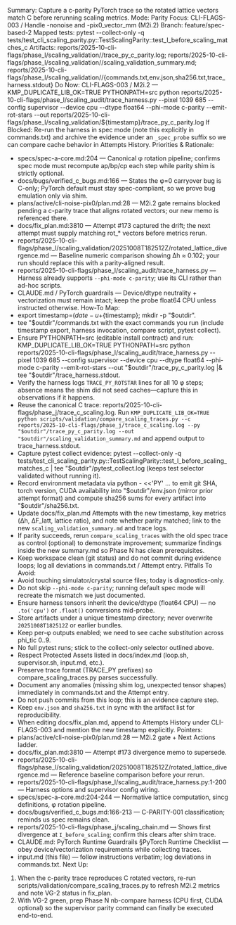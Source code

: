 Summary: Capture a c-parity PyTorch trace so the rotated lattice vectors match C before rerunning scaling metrics.
Mode: Parity
Focus: CLI-FLAGS-003 / Handle -nonoise and -pix0_vector_mm (M2i.2)
Branch: feature/spec-based-2
Mapped tests: pytest --collect-only -q tests/test_cli_scaling_parity.py::TestScalingParity::test_I_before_scaling_matches_c
Artifacts: reports/2025-10-cli-flags/phase_l/scaling_validation/<timestamp>/trace_py_c_parity.log; reports/2025-10-cli-flags/phase_l/scaling_validation/<timestamp>/scaling_validation_summary.md; reports/2025-10-cli-flags/phase_l/scaling_validation/<timestamp>/{commands.txt,env.json,sha256.txt,trace_harness.stdout}
Do Now: CLI-FLAGS-003 / M2i.2 — KMP_DUPLICATE_LIB_OK=TRUE PYTHONPATH=src python reports/2025-10-cli-flags/phase_l/scaling_audit/trace_harness.py --pixel 1039 685 --config supervisor --device cpu --dtype float64 --phi-mode c-parity --emit-rot-stars --out reports/2025-10-cli-flags/phase_l/scaling_validation/${timestamp}/trace_py_c_parity.log
If Blocked: Re-run the harness in spec mode (note this explicitly in commands.txt) and archive the evidence under an `_spec_probe` suffix so we can compare cache behavior in Attempts History.
Priorities & Rationale:
- specs/spec-a-core.md:204 — Canonical φ rotation pipeline; confirms spec mode must recompute ap/bp/cp each step while parity shim is strictly optional.
- docs/bugs/verified_c_bugs.md:166 — States the φ=0 carryover bug is C-only; PyTorch default must stay spec-compliant, so we prove bug emulation only via shim.
- plans/active/cli-noise-pix0/plan.md:28 — M2i.2 gate remains blocked pending a c-parity trace that aligns rotated vectors; our new memo is referenced there.
- docs/fix_plan.md:3810 — Attempt #173 captured the drift; the next attempt must supply matching rot_* vectors before metrics rerun.
- reports/2025-10-cli-flags/phase_l/scaling_validation/20251008T182512Z/rotated_lattice_divergence.md — Baseline numeric comparison showing Δh ≈ 0.102; your run should replace this with a parity-aligned result.
- reports/2025-10-cli-flags/phase_l/scaling_audit/trace_harness.py — Harness already supports `--phi-mode c-parity`; use its CLI rather than ad-hoc scripts.
- CLAUDE.md / PyTorch guardrails — Device/dtype neutrality + vectorization must remain intact; keep the probe float64 CPU unless instructed otherwise.
How-To Map:
- export timestamp=$(date -u +%Y%m%dT%H%M%SZ); outdir=reports/2025-10-cli-flags/phase_l/scaling_validation/${timestamp}; mkdir -p "$outdir".
- tee "$outdir"/commands.txt with the exact commands you run (include timestamp export, harness invocation, compare script, pytest collect).
- Ensure PYTHONPATH=src (editable install contract) and run: KMP_DUPLICATE_LIB_OK=TRUE PYTHONPATH=src python reports/2025-10-cli-flags/phase_l/scaling_audit/trace_harness.py --pixel 1039 685 --config supervisor --device cpu --dtype float64 --phi-mode c-parity --emit-rot-stars --out "$outdir"/trace_py_c_parity.log |& tee "$outdir"/trace_harness.stdout.
- Verify the harness logs `TRACE_PY_ROTSTAR` lines for all 10 φ steps; absence means the shim did not seed caches—capture this in observations if it happens.
- Reuse the canonical C trace: reports/2025-10-cli-flags/phase_j/trace_c_scaling.log. Run `KMP_DUPLICATE_LIB_OK=TRUE python scripts/validation/compare_scaling_traces.py --c reports/2025-10-cli-flags/phase_j/trace_c_scaling.log --py "$outdir"/trace_py_c_parity.log --out "$outdir"/scaling_validation_summary.md` and append output to trace_harness.stdout.
- Capture pytest collect evidence: pytest --collect-only -q tests/test_cli_scaling_parity.py::TestScalingParity::test_I_before_scaling_matches_c | tee "$outdir"/pytest_collect.log (keeps test selector validated without running it).
- Record environment metadata via python - <<'PY' ... to emit git SHA, torch version, CUDA availability into "$outdir"/env.json (mirror prior attempt format) and compute sha256 sums for every artifact into "$outdir"/sha256.txt.
- Update docs/fix_plan.md Attempts with the new timestamp, key metrics (Δh, ΔF_latt, lattice ratio), and note whether parity matched; link to the new `scaling_validation_summary.md` and trace logs.
- If parity succeeds, rerun `compare_scaling_traces` with the old spec trace as control (optional) to demonstrate improvement; summarize findings inside the new summary.md so Phase N has clean prerequisites.
- Keep workspace clean (git status) and do not commit during evidence loops; log all deviations in commands.txt / Attempt entry.
Pitfalls To Avoid:
- Avoid touching simulator/crystal source files; today is diagnostics-only.
- Do not skip `--phi-mode c-parity`; running default spec mode will recreate the mismatch we just documented.
- Ensure harness tensors inherit the device/dtype (float64 CPU) — no `.to('cpu')` or `.float()` conversions mid-probe.
- Store artifacts under a unique timestamp directory; never overwrite `20251008T182512Z` or earlier bundles.
- Keep per-φ outputs enabled; we need to see cache substitution across phi_tic 0..9.
- No full pytest runs; stick to the collect-only selector outlined above.
- Respect Protected Assets listed in docs/index.md (loop.sh, supervisor.sh, input.md, etc.).
- Preserve trace format (TRACE_PY prefixes) so compare_scaling_traces.py parses successfully.
- Document any anomalies (missing shim log, unexpected tensor shapes) immediately in commands.txt and the Attempt entry.
- Do not push commits from this loop; this is an evidence capture step.
- Keep `env.json` and `sha256.txt` in sync with the artifact list for reproducibility.
- When editing docs/fix_plan.md, append to Attempts History under CLI-FLAGS-003 and mention the new timestamp explicitly.
Pointers:
- plans/active/cli-noise-pix0/plan.md:28 — M2i.2 gate + Next Actions ladder.
- docs/fix_plan.md:3810 — Attempt #173 divergence memo to supersede.
- reports/2025-10-cli-flags/phase_l/scaling_validation/20251008T182512Z/rotated_lattice_divergence.md — Reference baseline comparison before your rerun.
- reports/2025-10-cli-flags/phase_l/scaling_audit/trace_harness.py:1-200 — Harness options and supervisor config wiring.
- specs/spec-a-core.md:204-244 — Normative lattice computation, sincg definitions, φ rotation pipeline.
- docs/bugs/verified_c_bugs.md:166-213 — C-PARITY-001 classification; reminds us spec remains clean.
- reports/2025-10-cli-flags/phase_j/scaling_chain.md — Shows first divergence at `I_before_scaling`; confirm this clears after shim trace.
- CLAUDE.md: PyTorch Runtime Guardrails §PyTorch Runtime Checklist — obey device/vectorization requirements while collecting traces.
- input.md (this file) — follow instructions verbatim; log deviations in commands.txt.
Next Up:
1. When the c-parity trace reproduces C rotated vectors, re-run scripts/validation/compare_scaling_traces.py to refresh M2i.2 metrics and note VG-2 status in fix_plan.
2. With VG-2 green, prep Phase N nb-compare harness (CPU first, CUDA optional) so the supervisor parity command can finally be executed end-to-end.
